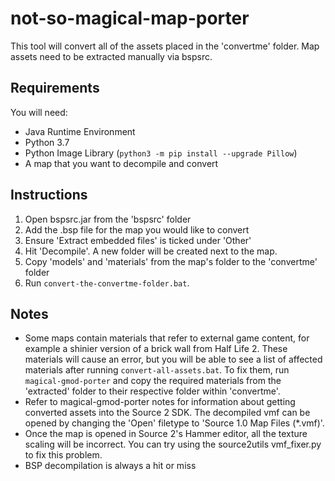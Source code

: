 # not-so-magical-map-porter
This tool will convert all of the assets placed in the 'convertme' folder. Map assets need to be extracted manually via bspsrc.

## Requirements
You will need:
- Java Runtime Environment
- Python 3.7
- Python Image Library (`python3 -m pip install --upgrade Pillow`)
- A map that you want to decompile and convert

## Instructions
1. Open bspsrc.jar from the 'bspsrc' folder
2. Add the .bsp file for the map you would like to convert
3. Ensure 'Extract embedded files' is ticked under 'Other'
4. Hit 'Decompile'. A new folder will be created next to the map.
5. Copy 'models' and 'materials' from the map's folder to the 'convertme' folder
6. Run `convert-the-convertme-folder.bat`.

## Notes
- Some maps contain materials that refer to external game content, for example a shinier version of a brick wall from Half Life 2. These materials will cause an error, but you will be able to see a list of affected materials after running `convert-all-assets.bat`. To fix them, run `magical-gmod-porter` and copy the required materials from the 'extracted' folder to their respective folder within 'convertme'.
- Refer to magical-gmod-porter notes for information about getting converted assets into the Source 2 SDK. The decompiled vmf can be opened by changing the 'Open' filetype to 'Source 1.0 Map Files (\*.vmf)'. 
- Once the map is opened in Source 2's Hammer editor, all the texture scaling will be incorrect. You can try using the source2utils vmf_fixer.py to fix this problem.
- BSP decompilation is always a hit or miss
